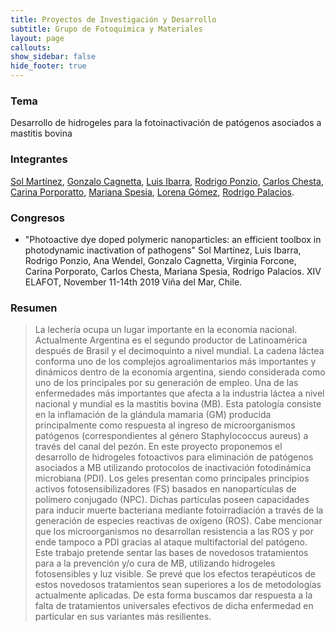 ```yaml
---
title: Proyectos de Investigación y Desarrollo
subtitle: Grupo de Fotoquímica y Materiales
layout: page
callouts:
show_sidebar: false
hide_footer: true
---
```


### Tema
Desarrollo de hidrogeles para la fotoinactivación de patógenos asociados a mastitis bovina

### Integrantes
[Sol Martínez](/martinez), [Gonzalo Cagnetta](/cagnetta), [Luis Ibarra](/ibarra), [Rodrigo Ponzio](/ponzio), [Carlos Chesta](/chesta), [Carina Porporatto](/porporato), [Mariana Spesia](/spesia), [Lorena Gómez](/gomez), [Rodrigo Palacios](/palacios).

### Congresos
- "Photoactive dye doped polymeric nanoparticles: an efficient toolbox in photodynamic inactivation of pathogens" Sol Martínez, Luis Ibarra, Rodrigo Ponzio, Ana Wendel, Gonzalo Cagnetta, Virginia Forcone, Carina Porporato, Carlos Chesta, Mariana Spesia, Rodrigo Palacios. XIV ELAFOT, November 11-14th 2019 Viña del Mar, Chile.

### Resumen
> La lechería ocupa un lugar importante en la economía nacional. Actualmente Argentina es el segundo productor de Latinoamérica después de Brasil y el decimoquinto a nivel mundial. La cadena láctea conforma uno de los complejos agroalimentarios más importantes y dinámicos dentro de la economía argentina, siendo considerada como uno de los principales por su generación de empleo. Una de las enfermedades más importantes que afecta a la industria láctea a nivel nacional y mundial es la mastitis bovina (MB). Esta patología consiste en la inflamación de la glándula mamaria (GM) producida principalmente como respuesta al ingreso de microorganismos patógenos (correspondientes al género Staphylococcus aureus) a través del canal del pezón. 
En este proyecto proponemos el desarrollo de hidrogeles fotoactivos para eliminación de patógenos asociados a MB utilizando protocolos de inactivación fotodinámica microbiana (PDI). Los geles presentan como principales principios activos fotosensibilizadores (FS) basados en nanopartículas de polímero conjugado (NPC). Dichas partículas poseen capacidades para inducir muerte bacteriana mediante fotoirradiación a través de la generación de especies reactivas de oxígeno (ROS). Cabe mencionar que los microorganismos no desarrollan resistencia a las ROS y por ende tampoco a PDI gracias al ataque multifactorial del patógeno. 
Este trabajo pretende sentar las bases de novedosos tratamientos para a la prevención y/o cura de MB, utilizando hidrogeles fotosensibles y luz visible. Se prevé que los efectos terapéuticos de estos novedosos tratamientos sean superiores a los de metodologías actualmente aplicadas. De esta forma buscamos dar respuesta a la falta de tratamientos universales efectivos de dicha enfermedad en particular en sus variantes más resilientes.

